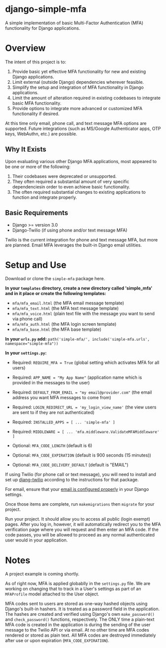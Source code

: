 # django-simple-mfa
A simple implementation of basic Multi-Factor Authentication (MFA) functionality for Django applications.

# Overview
The intent of this project is to:
1. Provide basic yet effective MFA functionality for new and existing Django applications.
2. Limit external (outside Django) dependencies wherever feasible.
3. Simplify the setup and integration of MFA functionality in Django applications.
4. Limit the amount of alteration required in existing codebases to integrate basic MFA functionality.
5. Provide options to integrate more advanced or customized MFA functionality if desired.

At this time only email, phone call, and text message MFA options are supported. Future integrations (such as MS/Google Authenticator apps, OTP keys, WebAuthn, etc.) are possible.

## Why It Exists
Upon evaluating various other Django MFA applications, most appeared to be one or more of the following:
1. Their codebases were deprecated or unsupported.
2. They often required a substantial amount of very specific dependenciesin order to even achieve basic functionality.
3. The often required substantial changes to existing applications to function and integrate properly.

## Basic Requirements
- Django >= version 3.0
- Django-Twilio (if using phone and/or text message MFA)

Twilio is the current integration for phone and text message MFA, but more are planned.
Email MFA leverages the built-in Django email utilities.

# Setup and Use
Download or clone the `simple-mfa` package here.

**In your `templates` directory, create a new directory called 'simple_mfa' and in it place or create the following templates:**
- `mfa/mfa_email.html` (the MFA email message template)
- `mfa/mfa_text.html` (the MFA text message template)
- `mfa/mfa_voice.html` (plain text file with the message you want to send via phone call)
- `mfa/mfa_auth.html` (the MFA login screen template)
- `mfa/mfa_base.html` (the MFA base template)

**In your `urls.py` add:**
`path('simple-mfa/', include('simple-mfa.urls', namespace="simple-mfa"))`

**In your `settings.py`:**
- Required: `REQUIRE_MFA = True` (global setting which activates MFA for all users)
- Required: `APP_NAME = "My App Name"` (application name which is provided in the messages to the user)
- Required: `DEFAULT_FROM_EMAIL = "my email@provider.com"` (the email address you want MFA messages to come from)
- Required: `LOGIN_REDIRECT_URL = 'my_login_view_name'` (the view users are sent to if they are not authenticated)
- Required: ```INSTALLED_APPS = [
                                  ...
                                  'simple-mfa'
                              ]```

- Required:  ```MIDDLEWARE = [
                                  ...
                            'mfa.middleware.ValidateMFAMiddleware'
                            ]```
- Optional: `MFA_CODE_LENGTH` (default is 6)
- Optional: `MFA_CODE_EXPIRATION` (default is 900 seconds (15 minutes))
- Optional: `MFA_CODE_DELIVERY_DEFAULT` (default is "EMAIL")

If using Twilio (for phone call or text message), you will need to install and set up [djang-twilio](https://django-twilio.readthedocs.io/en/latest/) according to the instructions for that package.

For email, ensure that your [email is configured properly](https://docs.djangoproject.com/en/3.0/topics/email/) in your Django settings. 

Once those items are complete, run `makemigrations` then `migrate` for your project. 

Run your project. It should allow you to access all public (login exempt) pages. After you log in, however, it will automatically redirect you to the MFA verification page where you will request and then enter an MFA code. If the code passes, you will be allowed to proceed as any normal authenticated user would in your application.

# Notes

A project example is coming shortly.

As of right now, MFA is applied globablly in the `settings.py` file. We are working on changing that to track in a User's settings as part of an `MFAProfile` model attached to the User object.

MFA codes sent to users are stored as one-way hashed objects using Django's built-in hashers. It is treated as a password field in the application. The hashes are created and verified using Django's own `make_password()` and `check_password()` functions, respectively. The ONLY time a plain-text MFA code is created in the application is during the sending of the user message to the Twilio API or via email. At no other time are MFA codes rendered or stored as plain text. All MFA codes are destroyed immediately after use or upon expiration (`MFA_CODE_EXPIRATION`).



